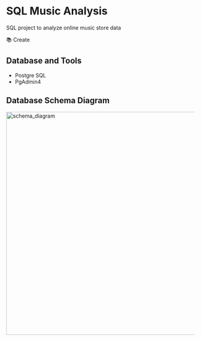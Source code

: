 # SQL Music Analysis

SQL project to analyze online music store data

📚 Create

## Database and Tools
* Postgre SQL
* PgAdmin4

## Database Schema Diagram

<img width="594" alt="schema_diagram" src="https://github.com/fazal-coder/SQL_Music_Analysis/assets/58806141/9c24189d-8e6d-439c-9322-9cbc774ec500">
